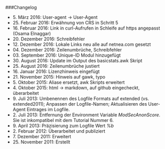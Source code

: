 ###Changelog

* 5\. März 2016: User-agent -> User-Agent
* 25\. Februar 2016: Erwähnung von CRS in Schritt 5
* 16\. Februar 2016: Link in curl-Aufrufen in Schleife auf https angepasst (Osama Elnaggar)
* 20\. Dezember 2016: Schreibfehler
* 12\. Dezember 2016: Lokale Links neu alle auf netnea.com gesetzt
* 04\. Dezember 2016: Zeilenumbrüche, Schreibfehler
* 03\. September 2016: Unique-ID Modul hinzugefügt
* 30\. August 2016: Update im Output des basicstats.awk Skript
* 25\. August 2016: Zeilenumbrüche justiert
* 16\. Januar 2016: Lizenzhinweis eingefügt
* 21\. November 2015: Hinweis auf gawk, typo
* 5\. Oktober 2015: Aliase ersetzt, awk Skripts erweitert
* 4\. Oktober 2015: html -> markdown, auf github eingecheckt, überarbeitet
* 9\. Juli 2013: Umbenennen des Logfile Formats auf extended (vs. extended2011); Anpassen der Logfile-Namen; Aktualisieren des User-Agent Eintrages im Logfile.
* 2\. Juli 2013: Entfernung der Environment Variable _ModSecAnonScore_. Sie ist inkompatibel mit dem Tutorial Nummer 6.
* 9\. April 2013: Präzisierung zum Logfile Wert _%b_
* 2\. Februar 2012: Überarbeitet und publiziert
* 7\. Dezember 2011: Erweitert
* 25\. November 2011: Erstellt
